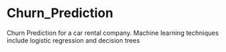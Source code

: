 # Churn_Prediction
Churn Prediction for a car rental company. Machine learning techniques include logistic regression and decision trees
